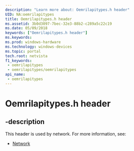 ```yaml
---
description: "Learn more about: Oemrilapitypes.h header"
UID: NA:oemrilapitypes
title: Oemrilapitypes.h header
ms.assetid: 3b0d3097-7bec-32e3-88b2-c289a5c22c19
ms.date: 05/09/2018
keywords: ["Oemrilapitypes.h header"]
ms.keywords: 
ms.prod: windows-hardware
ms.technology: windows-devices
ms.topic: portal
tech.root: netvista
f1_keywords:
 - oemrilapitypes
 - oemrilapitypes/oemrilapitypes
api_name:
 - oemrilapitypes
---
```


# Oemrilapitypes.h header


## -description

This header is used by network. For more information, see:

- [Network](../_netvista/index.md)

